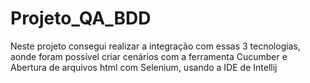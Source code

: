 # Projeto_QA_BDD
Neste projeto consegui realizar a integração com essas 3 tecnologias, aonde foram possível criar cenários com a ferramenta Cucumber e Abertura de arquivos html com Selenium, usando a IDE de Intellij
